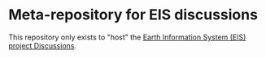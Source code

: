 # Meta-repository for EIS discussions

This repository only exists to "host" the [Earth Information System (EIS) project Discussions](https://github.com/orgs/Earth-Information-System/discussions).

